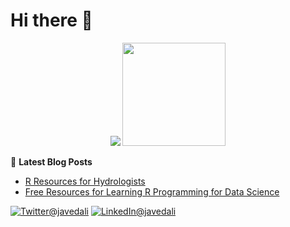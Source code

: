 
   
   <h1>Hi there 👋</h1>
   
 
   
<p align="center">
  <img src="https://github-readme-stats.javedali99.vercel.app/api?username=javedali99&show_icons=true&hide_title=true&count_private=true">
  <img height="165"  src="https://github-readme-stats.javedali99.vercel.app/api/top-langs/?username=javedali99&layout=compact&count_private=true&hide=scala&langs_count=8" />
  
  📕 **Latest Blog Posts**
  
  <!-- BLOG:START -->
- [R Resources for Hydrologists](https://www.javedali.net/post/r-resources-for-hydrologists/)
- [Free Resources for Learning R Programming for Data Science](https://www.javedali.net/post/r-resources/)
<!-- BLOG:END -->
  
 
  <a href="https://twitter.com/javedali99"><img src="https://img.shields.io/badge/twitter-%231DA1F2.svg?&style=for-the-badge&logo=twitter&logoColor=white" alt="Twitter@javedali"></a>
  <a href="https://www.linkedin.com/in/javedali18"><img src="https://img.shields.io/badge/linkedin-%230077B5.svg?&style=for-the-badge&logo=linkedin&logoColor=white" alt="LinkedIn@javedali"></a>
 
</p>









<!--
**javedali99/javedali99** is a ✨ _special_ ✨ repository because its `README.md` (this file) appears on your GitHub profile. 
# Hi there 👋
Here are some ideas to get you started:

- 🔭 I’m currently working on ...
- 🌱 I’m currently learning ...
- 👯 I’m looking to collaborate on ...
- 🤔 I’m looking for help with ...
- 💬 Ask me about ...
- 📫 How to reach me: ...
- 😄 Pronouns: ...
- ⚡ Fun fact: ...

I am a :ocean: *Water Resources Engineer* and *Multi Hazards Risk Researcher*. My work focuses on studying hydro-meteorological extreme events and population exposure and vulnerability dynamics for forecasting the potential socio-economic impacts of weather-related disasters.

[![Visits](https://badges.pufler.dev/visits/javedali99/javedali99?logo=GitHub&label=github%20visits&color=336699&logoColor=white&style=flat-square)](https://github.com/javedali99)

  [![Website](https://img.shields.io/website?label=javedali.net&style=for-the-badge&url=https%3A%2F%2Fcodestackr.com)](https://javedali.net)
[![Twitter Follow](https://img.shields.io/twitter/follow/javedali99?color=1DA1F2&logo=twitter&style=for-the-badge)](https://twitter.com/intent/follow?original_referer=https%3A%2F%2Fgithub.com%2FcodeSTACKr&screen_name=javedali99)
 <a href="https://javedali.net/"><img src="https://img.shields.io/badge/Contact%20Me--_.svg?style=social" alt="contact@javedali"></a>

<p align="center">
  <a href="http://javedali.net/" title="Personal Website" target="_blank">
    <img alt="Javed Ali's Personal Website" src="https://i.dlpng.com/static/png/5510623-free-png-website-icons-konfest-web-png-1078_1078_preview.png" width="50" height="50" >
  </a>
  <a href="https://www.linkedin.com/in/javedali18/" title="LinkedIn" target="_blank">
  <img alt="Javed Ali on Linkedin" src="http://saad.ninja/img/temp/linkedin.png" width="50" height="50" >
  </a>
 
  <a href="https://twitter.com/javedali99" title="Twitter" target="_blank">
    <img alt="Javed Ali on Twitter" src="http://saad.ninja/img/temp/twitter.png" width="50" height="50" >
  </a>
   </p>
 <a href="https://scholar.google.com/citations?user=HUQ0pVsAAAAJ&hl=en"><img src="https://img.shields.io/badge/Google%20Scholar-GoogleScholar%40javedali-blue" alt="GoogleScholar@javedali" ></a>
 
 <a href="https://www.hackerrank.com/javedali28"><img src="https://img.shields.io/badge/HackerRank--_.svg?style=social&logo=hackerrank" alt="HackerRank@javedali"></a>
-->


